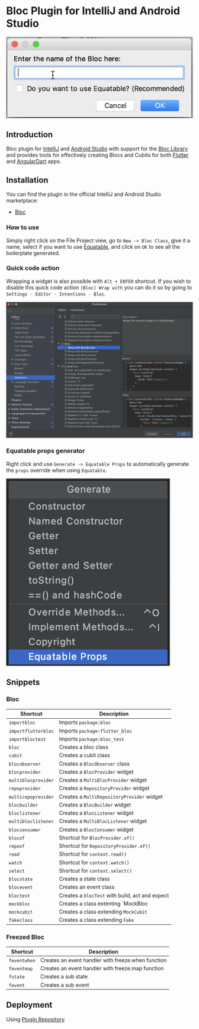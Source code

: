 # Bloc Plugin for IntelliJ and Android Studio

![dialog](https://github.com/felangel/bloc/raw/master/extensions/intellij/assets/dialog.png)

## Introduction

Bloc plugin for [IntelliJ](https://www.jetbrains.com/idea/) and [Android Studio](https://developer.android.com/studio/) with support for the [Bloc Library](https://bloclibrary.dev) and provides tools for effectively creating Blocs and Cubits for both [Flutter](https://flutter.dev/) and [AngularDart](https://angulardart.dev/) apps.

## Installation

You can find the plugin in the official IntelliJ and Android Studio marketplace:

- [Bloc](https://plugins.jetbrains.com/plugin/12129-bloc)

### How to use

Simply right click on the File Project view, go to `New -> Bloc Class`, give it a name, select if you want to use [Equatable](https://github.com/felangel/equatable), and click on `OK` to see all the boilerplate generated.

### Quick code action

Wrapping a widget is also possible with `Alt + ENTER` shortcut.
If you wish to disable this quick code action `(Bloc) Wrap with` you can do it so by going to
`Settings - Editor - Intentions - Bloc`.

![intention_settings](https://github.com/felangel/bloc/raw/master/extensions/intellij/assets/intention_settings.png)

### Equatable props generator

Right click and use `Generate -> Equatable Props` to automatically generate the `props` override when using `Equatable`.

![equatable_props_override](https://github.com/felangel/bloc/raw/master/extensions/intellij/assets/equatable_props_override.png)

## Snippets

### Bloc

| Shortcut            | Description                                     |
| ------------------- | ----------------------------------------------- |
| `importbloc`        | Imports `package:bloc`                          |
| `importflutterbloc` | Imports `package:flutter_bloc`                  |
| `importbloctest`    | Imports `package:bloc_test`                     |
| `bloc`              | Creates a bloc class                            |
| `cubit`             | Creates a cubit class                           |
| `blocobserver`      | Creates a `BlocObserver` class                  |
| `blocprovider`      | Creates a `BlocProvider` widget                 |
| `multiblocprovider` | Creates a `MultiBlocProvider` widget            |
| `repoprovider`      | Creates a `RepositoryProvider` widget           |
| `multirepoprovider` | Creates a `MultiRepositoryProvider` widget      |
| `blocbuilder`       | Creates a `BlocBuilder` widget                  |
| `bloclistener`      | Creates a `BlocListener` widget                 |
| `multibloclistener` | Creates a `MultiBlocListener` widget            |
| `blocconsumer`      | Creates a `BlocConsumer` widget                 |
| `blocof`            | Shortcut for `BlocProvider.of()`                |
| `repoof`            | Shortcut for `RepositoryProvider.of()`          |
| `read`              | Shortcut for `context.read()`                   |
| `watch`             | Shortcut for `context.watch()`                  |
| `select`            | Shortcut for `context.select()`                 |
| `blocstate`         | Creates a state class                           |
| `blocevent`         | Creates an event class                          |
| `bloctest`          | Creates a `blocTest` with build, act and expect |
| `mockbloc`          | Creates a class extenting `MockBloc             |
| `mockcubit`         | Creates a class extending `MockCubit`           |
| `fakeclass`         | Creates a class extending `Fake`                |

### Freezed Bloc

| Shortcut     | Description                                        |
| ------------ | -------------------------------------------------- |
| `feventwhen` | Creates an event handler with freeze.when function |
| `feventmap`  | Creates an event handler with freeze.map function  |
| `fstate`     | Creates a sub state                                |
| `fevent`     | Creates a sub event                                |

## Deployment

Using [Plugin Repository](http://www.jetbrains.org/intellij/sdk/docs/plugin_repository/index.html)
